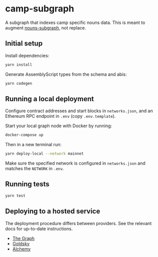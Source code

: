 # camp-subgraph

A subgraph that indexes camp specific nouns data. This is meant to augment [nouns-subgraph](https://github.com/nounsDAO/nouns-monorepo/tree/master/packages/nouns-subgraph), not replace.

## Initial setup

Install dependencies:

```sh
yarn install
```

Generate AssemblyScript types from the schema and abis:

```sh
yarn codegen
```

## Running a local deployment

Configure contract addresses and start blocks in `networks.json`, and an Ethereum RPC endpoint in `.env` (copy `.env.template`).

Start your local graph node with Docker by running:

```sh
docker-compose up
```

Then in a new terminal run:

```sh
yarn deploy-local --network mainnet
```

Make sure the specified network is configured in `networks.json` and matches the `NETWORK` in `.env`.

## Running tests

```sh
yarn test
```

## Deploying to a hosted service

The deployment procedure differs between providers. See the relevant docs for up-to-date instructions.

- [The Graph](https://thegraph.com/docs/en/deploying/deploying-a-subgraph-to-studio/)
- [Goldsky](https://docs.goldsky.com/subgraphs/deploying-subgraphs)
- [Alchemy](https://docs.alchemy.com/reference/deploying-a-subgraph)
